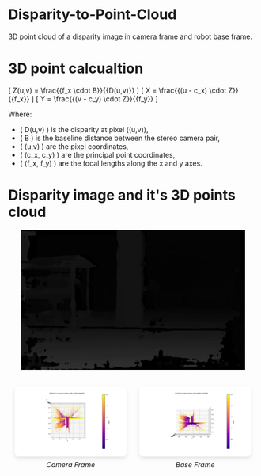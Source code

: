 # Disparity-to-Point-Cloud
3D point cloud of a disparity image in camera frame and robot base frame.

# 3D point calcualtion
\[ Z(u,v) = \frac{{f_x \cdot B}}{{D(u,v)}} \]
\[ X = \frac{{(u - c_x) \cdot Z}}{{f_x}} \]
\[ Y = \frac{{(v - c_y) \cdot Z}}{{f_y}} \]

Where:
- \( D(u,v) \) is the disparity at pixel \((u,v)\),
- \( B \) is the baseline distance between the stereo camera pair,
- \( (u,v) \) are the pixel coordinates,
- \( (c_x, c_y) \) are the principal point coordinates,
- \( (f_x, f_y) \) are the focal lengths along the x and y axes.

# Disparity image and it's 3D points cloud

<div style="text-align: center;">
  <img src="Assignment/Disparity.png" alt="Disparity Image" style="max-width: 90%; height: auto;">
</div>

<div style="display: flex; justify-content: space-around; align-items: flex-start; margin-top: 20px;">
  <div style="flex: 0 0 45%; padding: 10px;">
    <img src="Assignment/camera_frame.png" alt="Camera Frame" style="max-width: 100%; height: auto; border-radius: 8px; box-shadow: 0 4px 8px rgba(0, 0, 0, 0.1);">
    <p style="text-align: center; font-style: italic; margin-top: 5px;">Camera Frame</p>
  </div>
  <div style="flex: 0 0 45%; padding: 10px;">
    <img src="Assignment/base_frame.png" alt="Base Frame" style="max-width: 100%; height: auto; border-radius: 8px; box-shadow: 0 4px 8px rgba(0, 0, 0, 0.1);">
    <p style="text-align: center; font-style: italic; margin-top: 5px;">Base Frame</p>
  </div>
</div>



